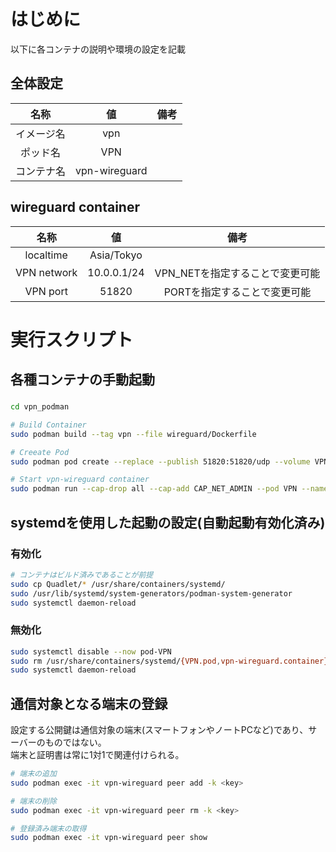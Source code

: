 # はじめに
以下に各コンテナの説明や環境の設定を記載

## 全体設定
|名称|値|備考|
|:-:|:-:|:-:|
|イメージ名|vpn||
|ポッド名|VPN||
|コンテナ名|vpn-wireguard|

## wireguard container
|名称|値|備考|
|:-:|:-:|:-:|
|localtime|Asia/Tokyo||
|VPN network|10.0.0.1/24|VPN_NETを指定することで変更可能|
|VPN port|51820|PORTを指定することで変更可能|

# 実行スクリプト

## 各種コンテナの手動起動
###
```bash
cd vpn_podman

# Build Container
sudo podman build --tag vpn --file wireguard/Dockerfile

# Creeate Pod
sudo podman pod create --replace --publish 51820:51820/udp --volume VPN_:/usr/VPN --name VPN

# Start vpn-wireguard container
sudo podman run --cap-drop all --cap-add CAP_NET_ADMIN --pod VPN --name vpn-wireguard --detach --replace vpn
```

## systemdを使用した起動の設定(自動起動有効化済み)
### 有効化
```sh
# コンテナはビルド済みであることが前提
sudo cp Quadlet/* /usr/share/containers/systemd/
sudo /usr/lib/systemd/system-generators/podman-system-generator
sudo systemctl daemon-reload
```

### 無効化
```sh
sudo systemctl disable --now pod-VPN
sudo rm /usr/share/containers/systemd/{VPN.pod,vpn-wireguard.container}
sudo systemctl daemon-reload
```

## 通信対象となる端末の登録
設定する公開鍵は通信対象の端末(スマートフォンやノートPCなど)であり、サーバーのものではない。  
端末と証明書は常に1対1で関連付けられる。
```bash
# 端末の追加
sudo podman exec -it vpn-wireguard peer add -k <key>

# 端末の削除
sudo podman exec -it vpn-wireguard peer rm -k <key>

# 登録済み端末の取得
sudo podman exec -it vpn-wireguard peer show
```
